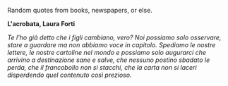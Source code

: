 Random quotes from books, newspapers, or else.

**L'acrobata, Laura Forti**

*Te l'ho già detto che i figli cambiano, vero? Noi possiamo solo osservare, stare a guardare ma non abbiamo voce in capitolo. Spediamo le nostre lettere, le nostre cartoline nel mondo e possiamo solo augurarci che arrivino a destinazione sane e salve, che nessuno postino sbadato le perda, che il francobollo non si stacchi, che la carta non si laceri disperdendo quel contenuto così prezioso.*